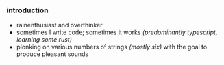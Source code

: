 ### introduction

- rainenthusiast and overthinker
- sometimes I write code; sometimes it works _(predominantly typescript, learning some rust)_
- plonking on various numbers of strings _(mostly six)_ with the goal to produce pleasant sounds
